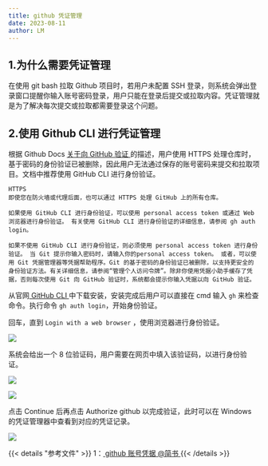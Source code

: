 ```yaml
---
title: github 凭证管理
date: 2023-08-11
author: LM
---
```


## 1.为什么需要凭证管理

在使用 git bash 拉取 Github 项目时，若用户未配置 SSH 登录，则系统会弹出登录窗口提醒你输入账号密码登录，用户只能在登录后提交或拉取内容。凭证管理就是为了解决每次提交或拉取都需要登录这个问题。

## 2.使用 Github CLI 进行凭证管理

根据 Github Docs [ 关于向 GitHub 验证 ](https://docs.github.com/zh/authentication/keeping-your-account-and-data-secure/about-authentication-to-github) 的描述，用户使用 HTTPS 处理仓库时，基于密码的身份验证已被删除，因此用户无法通过保存的账号密码来提交和拉取项目。文档中推荐使用  GitHub CLI 进行身份验证。

```
HTTPS
即使您在防火墙或代理后面，也可以通过 HTTPS 处理 GitHub 上的所有仓库。

如果使用 GitHub CLI 进行身份验证，可以使用 personal access token 或通过 Web 浏览器进行身份验证。 有关使用 GitHub CLI 进行身份验证的详细信息，请参阅 gh auth login。

如果不使用 GitHub CLI 进行身份验证，则必须使用 personal access token 进行身份验证。 当 Git 提示你输入密码时，请输入你的personal access token。 或者，可以使用 Git 凭据管理器等凭据帮助程序。Git 的基于密码的身份验证已被删除，以支持更安全的身份验证方法。有关详细信息，请参阅“管理个人访问令牌”。除非你使用凭据小助手缓存了凭据，否则每次使用 Git 向 GitHub 验证时，系统都会提示你输入凭据以向 GitHub 验证。
```

从官网[ GitHub CLI ](https://cli.github.com/)中下载安装，安装完成后用户可以直接在 cmd 输入 `gh` 来检查命令。执行命令 `gh auth login`，开始身份验证。

回车，直到 `Login with a web browser` ，使用浏览器进行身份验证。

![](/images/drawingbed/img/202308111036924.png)

系统会给出一个 8 位验证码，用户需要在网页中填入该验证码，以进行身份验证。

![](/images/drawingbed/img/202308111039932.png)

![](/images/drawingbed/img/202308111050364.png)

点击 Continue 后再点击 Authorize github 以完成验证，此时可以在 Windows 的凭证管理器中查看到对应的凭证记录。

![](/images/drawingbed/img/202308111042616.png)

{{< details "参考文件" >}} 
1：[ github 账号凭据 @简书 ](https://www.jianshu.com/p/02048162b9b9)
{{< /details >}}
